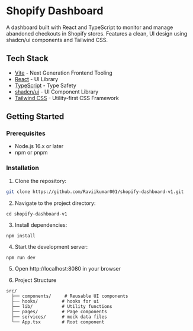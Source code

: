 # Shopify Dashboard 

A dashboard built with React and TypeScript to monitor and manage abandoned checkouts in Shopify stores. Features a clean, UI design using shadcn/ui components and Tailwind CSS.

## Tech Stack

- [Vite](https://vitejs.dev/) - Next Generation Frontend Tooling
- [React](https://reactjs.org/) - UI Library
- [TypeScript](https://www.typescriptlang.org/) - Type Safety
- [shadcn/ui](https://ui.shadcn.com/) - UI Component Library
- [Tailwind CSS](https://tailwindcss.com/) - Utility-first CSS Framework


## Getting Started

### Prerequisites

- Node.js 16.x or later
- npm or pnpm

### Installation

1. Clone the repository:
```bash
git clone https://github.com/Raviikumar001/shopify-dashboard-v1.git

```
2. Navigate to the project directory:

```
cd shopify-dashboard-v1
```

3. Install dependencies:

```
npm install
```

4. Start the development server:

```
npm run dev
```

5. Open http://localhost:8080 in your browser

6. Project Structure

```
src/
  ├── components/     # Reusable UI components
  ├── hooks/         # hooks for ui
  ├── lib/           # Utility functions
  ├── pages/         # Page components
  ├── services/      # mock data files
  └── App.tsx        # Root component

```
